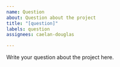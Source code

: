 ```yaml
---
name: Question
about: Question about the project
title: "[question]"
labels: question
assignees: caelan-douglas

---
```


Write your question about the project here.
